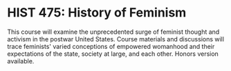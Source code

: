 # HIST 475: History of Feminism

This course will examine the unprecedented surge of feminist thought and activism in the postwar United States. Course materials and discussions will trace feminists' varied conceptions of empowered womanhood and their expectations of the state, society at large, and each other. Honors version available.